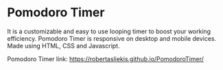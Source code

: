 # Pomodoro Timer

It is a customizable and easy to use looping timer to boost your working efficiency. Pomodoro Timer is responsive on desktop and mobile devices. Made using HTML, CSS and Javascript.

Pomodoro Timer link: https://robertasliekis.github.io/PomodoroTimer/
